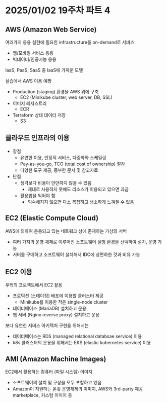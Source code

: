 # 2025/01/02 19주차 파트 4

## AWS (Amazon Web Service)

여러가지 응용 실현에 필요한 infrastructure를 on-demand로 서비스

- 웹/모바일 서비스 응용
- 빅데이터/인공지능 응용

IaaS, PaaS, SaaS 중 IaaS에 가까운 모델

실습에서 AWS 이용 예쩡

- Production (staging) 환경을 AWS 위에 구축
  - EC2 (Minikube cluster, web server, DB, SSL)
- 이미지 레지스트리
  - ECR
- Terraform 상태 데이터 저장
  - S3

## 클라우드 인프라의 이용

- 장점
  - 유연한 이용, 안정적 서비스, 다중화와 스케일링
  - Pay-as-you-go, TCO (total cost of ownership) 절감
  - 다양한 도구 제공, 풍부한 문서 및 참고자료
- 단점
  - 생각보다 비용이 만만하지 않을 수 있음
    - 제대로 사용하지 못해도 리소스가 이용되고 있으면 과금
  - 활용법을 익혀야 함
    - 익숙해지지 않으면 다소 복잡하고 생소하게 느껴질 수 있음

## EC2 (Elastic Compute Cloud)

AWS에 의하여 운용되고 있는 네트워크 상에 존재하는 가상의 서버

- 여러 가지의 운영 체제로 이루어진 소프트웨어 실행 환경을 선택하여 설치, 운영 가능
- 서버를 구매하고 소프트웨어 설치해서 IDC에 상면하한 것과 비유 가능

## EC2 이용

우리의 프로젝트에서 EC2 활용

- 프로덕션 (스테이징) 배포에 이용할 클러스터 제공
  - Minikube를 이용한 작은 single-node cluster
- 데이터베이스 (MariaDB) 설치하고 운용
- 웹 서버 (Nginx reverse proxy) 설치하고 운용

보다 유연한 서비스 아키텍처 구현을 위해서는

- 데이터베이스는 RDS (managed relational databsae service) 이용
- k8s 클러스터의 운용을 위해서는 EKS (elastic kubernetes service) 이용

## AMI (Amazon Machine Images)

EC2에서 활용하는 컴퓨터 (파일 시스템) 이미지

- 소프트웨어의 설치 및 구상을 모두 포함하고 있음
- Amazon이 지원하는 온갖 운영체제의 이미지, AWS와 3rd-party 제공 marketplace, 커스텀 이미지 등
